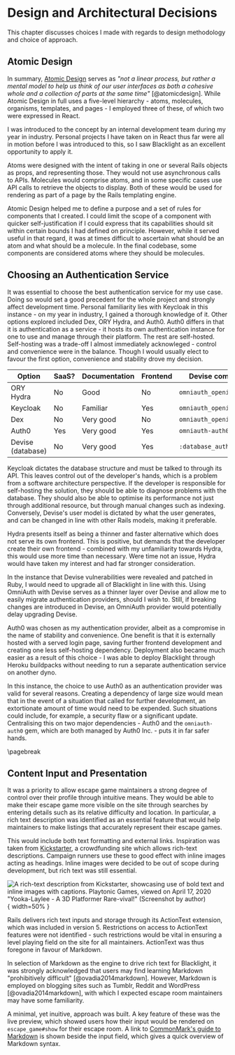 # Design and Architectural Decisions

<!--
This should explain the design technique chosen (and justify why it is
appropriate) from the various ones available; it should select a suitable subset
of the things described in the analysis chapter and develop a design. Where
trade-offs exist between different designs, the chosen approach should be
justified. Suitable diagram-techniques (e.g. UML, other drawings) should be used
where appropriate. If a method is applied selectively, explain which parts were
used and why. Experimental projects should pay careful attention to control
conditions, samples selected, etc. to ensure a valid result.
-->

This chapter discusses choices I made with regards to design methodology and
choice of approach. 

## Atomic Design

In summary, [Atomic Design](https://atomicdesign.bradfrost.com/chapter-2/)
serves as *"not a linear process, but rather a mental model to help us think of
our user interfaces as both a cohesive whole and a collection of parts *at the
same time*"* [@atomicdesign]. While Atomic Design in full uses a five-level
hierarchy - atoms, molecules, organisms, templates, and pages - I employed three
of these, of which two were expressed in React.

I was introduced to the concept by an internal development team during my year
in industry. Personal projects I have taken on in React thus far were all in
motion before I was introduced to this, so I saw Blacklight as an excellent
opportunity to apply it.

Atoms were designed with the intent of taking in one or several Rails objects as
props, and representing those. They would not use asynchronous calls to APIs.
Molecules would comprise atoms, and in some specific cases use API calls to
retrieve the objects to display. Both of these would be used for rendering as
part of a page by the Rails templating engine.

Atomic Design helped me to define a purpose and a set of rules for components
that I created. I could limit the scope of a component with quicker
self-justification if I could express that its capabilities should sit within
certain bounds I had defined on principle. However, while it served useful in
that regard, it was at times difficult to ascertain what should be an atom and
what should be a molecule. <!-- FIXME: review -->In the final codebase, some
components are considered atoms where they should be molecules.

## Choosing an Authentication Service

It was essential to choose the best authentication service for my use case.
Doing so would set a good precedent for the whole project and strongly affect
development time. Personal familiarity lies with Keycloak in this instance - on
my year in industry, I gained a thorough knowledge of it. Other options explored
included Dex, ORY Hydra, and Auth0. Auth0 differs in that it is authentication
as a service - it hosts its own authentication instance for one to use and
manage through their platform. The rest are self-hosted. Self-hosting was a
trade-off I almost immediately acknowleged - control and convenience were in the
balance. Though I would usually elect to favour the first option, convenience
and stability drove my decision.

| Option            | SaaS?      | Documentation | Frontend   | Devise compatibility        |
|-------------------|------------|---------------|------------|-----------------------------|
| ORY Hydra         | No         | Good          | No         | `omniauth_openid_connect`   |
| Keycloak          | No         | Familiar      | Yes        | `omniauth_openid_connect`   |
| Dex               | No         | Very good     | No         | `omniauth_openid_connect`   |
| Auth0             | Yes        | Very good     | Yes        | `omniauth-auth0`            |
| Devise (database) | No         | Very good     | Yes        | `:database_authenticatable` |

<!-- TODO: Table name -->

Keycloak dictates the database structure and must be talked to through its API.
This leaves control out of the developer's hands, which is a problem from a
software architecture perspective. If the developer is responsible for
self-hosting the solution, they should be able to diagnose problems with the
database. They should also be able to optimise its performance not just through
additional resource, but through manual changes such as indexing. Conversely,
Devise's user model is dictated by what the user generates, and can be changed
in line with other Rails models, making it preferable.

Hydra presents itself as being a thinner and faster alternative which does not
serve its own frontend. This is positive, but demands that the developer create
their own frontend - combined with my unfamiliarity towards Hydra, this would
use more time than necessary. Were time not an issue, Hydra would have taken my
interest and had far stronger consideration. 

In the instance that Devise vulnerabilities were revealed and patched in Ruby, I
would need to upgrade all of Blacklight in line with this. Using OmniAuth with
Devise serves as a thinner layer over Devise and allow me to easily migrate
authentication providers, should I wish to. Still, if breaking changes are
introduced in Devise, an OmniAuth provider would potentially delay upgrading
Devise.

Auth0 was chosen as my authentication provider, albeit as a compromise in the
name of stability and convenience. One benefit is that it is externally hosted
with a served login page, saving further frontend development and creating one
less self-hosting dependency. Deployment also became much easier as a result of
this choice - I was able to deploy Blacklight through Heroku buildpacks without
needing to run a separate authentication service on another dyno.

In this instance, the choice to use Auth0 as an authentication provider was
valid for several reasons. Creating a dependency of large size would mean that
in the event of a situation that called for further development, an extortionate
amount of time would need to be expended. Such situations could include, for
example, a security flaw or a significant update. Centralising this on two major
dependencies - Auth0 and the `omniauth-auth0` gem, which are both managed by
Auth0 Inc. - puts it in far safer hands.

\pagebreak

## Content Input and Presentation

It was a priority to allow escape game maintainers a strong degree of control
over their profile through intuitive means. They would be able to make their
escape game more visible on the site through searches by entering details such
as its relative difficulty and location. In particular, a rich text description
was identified as an essential feature that would help maintainers to make
listings that accurately represent their escape games.

This would include both text formatting and external links. Inspiration was
taken from [Kickstarter](https://kickstarter.com), a crowdfunding site which
allows rich-text descriptions. Campaign runners use these to good effect with
inline images acting as headings. Inline images were decided to be out of scope
during development, but rich text was still essential.

![A rich-text description from Kickstarter, showcasing use of bold text and
inline images with captions. Playtonic Games, viewed on April 17, 2020
"Yooka-Laylee - A 3D Platformer Rare-vival!" (Screenshot by
author)](kickstarter.png){ width=50% }

Rails delivers rich text inputs and storage through its ActionText extension,
which was included in version 5. Restrictions on access to ActionText features
were not identified - such restrictions would be vital in ensuring a level
playing field on the site for all maintainers. ActionText was thus foregone in
favour of Markdown. 

In selection of Markdown as the engine to drive rich text for Blacklight, it was
strongly acknowledged that users may find learning Markdown "prohibitively
difficult" [@ovadia2014markdown]. However, Markdown is employed on blogging
sites such as Tumblr, Reddit and WordPress [@ovadia2014markdown], with which I
expected escape room maintainers may have some familiarity.

A minimal, yet inuitive, approach was built. A key feature of these was the live
preview, which showed users how their input would be rendered on
`escape_game#show` for their escape room. A link to [CommonMark's guide to
Markdown](https://commonmark.org/help/) is shown beside the input field, which
gives a quick overview of Markdown syntax.

<!-- TODO: live preview screenshot -->